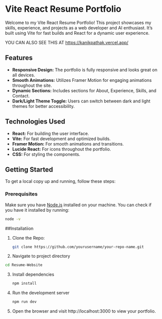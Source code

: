 # Vite React Resume Portfolio

Welcome to my Vite React Resume Portfolio! This project showcases my skills, experience, and projects as a web developer and AI enthusiast. It’s built using Vite for fast builds and React for a dynamic user experience.

YOU CAN ALSO SEE THIS AT
https://kanikpathak.vercel.app/

## Features

- **Responsive Design:** The portfolio is fully responsive and looks great on all devices.
- **Smooth Animations:** Utilizes Framer Motion for engaging animations throughout the site.
- **Dynamic Sections:** Includes sections for About, Experience, Skills, and Contact.
- **Dark/Light Theme Toggle:** Users can switch between dark and light themes for better accessibility.

## Technologies Used

- **React:** For building the user interface.
- **Vite:** For fast development and optimized builds.
- **Framer Motion:** For smooth animations and transitions.
- **Lucide React:** For icons throughout the portfolio.
- **CSS:** For styling the components.

## Getting Started

To get a local copy up and running, follow these steps:

### Prerequisites

Make sure you have [Node.js](https://nodejs.org/) installed on your machine. You can check if you have it installed by running:

```bash
node -v
```
##Installatiion
1. Clone the Repo:
   ```bash
   git clone https://github.com/yourusername/your-repo-name.git
    ```
2. Navigate to project directory
```bash
cd Resume-Website
```
3. Install dependencies
   ```bash
   npm install
   ```
4. Run the development server
   ```bash
   npm run dev
   ```
5. Open the browser and visit http://localhost:3000 to view your portfolio.

